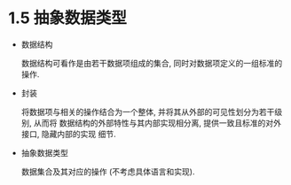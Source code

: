 # 1.5 抽象数据类型

- 数据结构

  数据结构可看作是由若干数据项组成的集合, 同时对数据项定义的一组标准的操作.

- 封装

  将数据项与相关的操作结合为一个整体, 并将其从外部的可见性划分为若干级别, 从而将
  数据结构的外部特性与其内部实现相分离, 提供一致且标准的对外接口, 隐藏内部的实现
  细节.

- 抽象数据类型

  数据集合及其对应的操作 (不考虑具体语言和实现).
